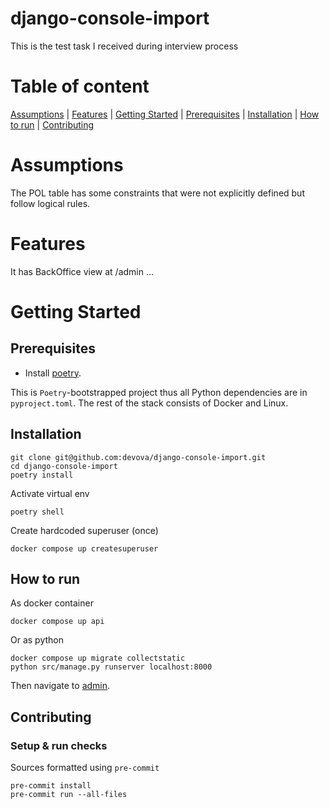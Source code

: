 # django-console-import
This is the test task I received during interview process

# Table of content
[Assumptions](#assumptions) |
[Features](#features) |
[Getting Started](#getting-started) |
[Prerequisites](#prerequisites) |
[Installation](#installation) |
[How to run](#how-to-run) |
[Contributing](#contributing)

# Assumptions
The POL table has some constraints that were not explicitly defined but follow logical rules.


# Features
It has BackOffice view at /admin
...

# Getting Started

## Prerequisites

- Install [poetry](https://python-poetry.org/docs/#installation).

This is `Poetry`-bootstrapped project thus all Python dependencies are in `pyproject.toml`. The rest of the stack consists of Docker and Linux.


## Installation
```shell
git clone git@github.com:devova/django-console-import.git
cd django-console-import
poetry install
```
Activate virtual env
```shell
poetry shell
```
Create hardcoded superuser (once)
```shell
docker compose up createsuperuser
```

## How to run
As docker container
```shell
docker compose up api
```
Or as python
```shell
docker compose up migrate collectstatic
python src/manage.py runserver localhost:8000
```
Then navigate to [admin](http://localhost:8000/admin).
  
## Contributing

### Setup & run checks
Sources formatted using `pre-commit`
```shell
pre-commit install
pre-commit run --all-files
```
